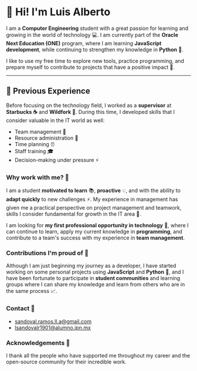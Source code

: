 # 👋 Hi! I'm Luis Alberto

I am a **Computer Engineering** student with a great passion for learning and growing in the world of technology 💻. I am currently part of the **Oracle Next Education (ONE)** program, where I am learning **JavaScript development**, while continuing to strengthen my knowledge in **Python** 🐍.

I like to use my free time to explore new tools, practice programming, and prepare myself to contribute to projects that have a positive impact 🚀.

---

## 💼 Previous Experience

Before focusing on the technology field, I worked as a **supervisor** at **Starbucks ☕** and **Wildfork 🍖**. During this time, I developed skills that I consider valuable in the IT world as well:

-   Team management 🤝
-   Resource administration 💼
-   Time planning ⏰
-   Staff training 🎓
-   Decision-making under pressure ⚡

### Why work with me? 🤔

I am a student **motivated to learn** 📚, **proactive** 💡, and with the ability to **adapt quickly** to new challenges ⚡. My experience in management has given me a practical perspective on project management and teamwork, skills I consider fundamental for growth in the IT area 🌱.

I am looking for **my first professional opportunity in technology** 💼, where I can continue to learn, apply my current knowledge in **programming**, and contribute to a team's success with my experience in **team management**.

### Contributions I'm proud of 🌟

Although I am just beginning my journey as a developer, I have started working on some personal projects using **JavaScript** and **Python** 🐍, and I have been fortunate to participate in **student communities** and learning groups where I can share my knowledge and learn from others who are in the same process 📈.

### Contact 🔌

-   sandoval.ramos.ll.a@gmail.com
-   lsandovalr1901@alumno.ipn.mx

### Acknowledgements 🦃

I thank all the people who have supported me throughout my career and the open-source community for their incredible work.
